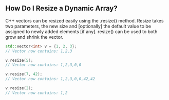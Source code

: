 ## How Do I Resize a Dynamic Array?

C++ vectors can be resized easily using the .resize() method.  Resize
takes two parameters, the new size and [optionally] the default value
to be assigned to newly added elements [if any].  resize() can be used
to both grow and shrink the vector.

```c++
std::vector<int> v = {1, 2, 3};
// Vector now contains: 1,2,3

v.resize(5);
// Vector now contains: 1,2,3,0,0

v.resize(7, 42);
// Vector now contains: 1,2,3,0,0,42,42

v.resize(2);
// Vector now contains: 1,2
```
